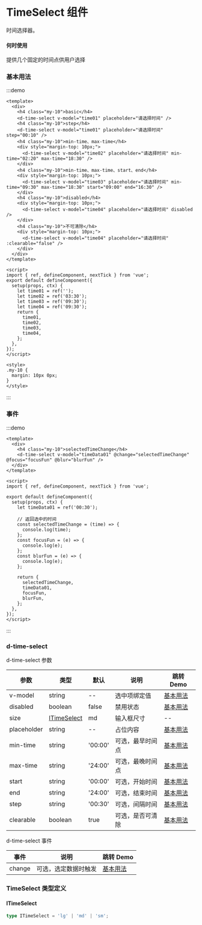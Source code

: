 # TimeSelect 组件

时间选择器。

#### 何时使用

提供几个固定的时间点供用户选择

### 基本用法

:::demo

```vue
<template>
  <div>
    <h4 class="my-10">basic</h4>
    <d-time-select v-model="time01" placeholder="请选择时间" />
    <h4 class="my-10">step</h4>
    <d-time-select v-model="time01" placeholder="请选择时间" step="00:10" />
    <h4 class="my-10">min-time、max-time</h4>
    <div style="margin-top: 10px;">
      <d-time-select v-model="time02" placeholder="请选择时间" min-time="02:20" max-time="18:30" />
    </div>
    <h4 class="my-10">min-time、max-time、start、end</h4>
    <div style="margin-top: 10px;">
      <d-time-select v-model="time03" placeholder="请选择时间" min-time="09:30" max-time="18:30" start="09:00" end="16:30" />
    </div>
    <h4 class="my-10">disabled</h4>
    <div style="margin-top: 10px;">
      <d-time-select v-model="time04" placeholder="请选择时间" disabled />
    </div>
    <h4 class="my-10">不可清除</h4>
    <div style="margin-top: 10px;">
      <d-time-select v-model="time04" placeholder="请选择时间" :clearable="false" />
    </div>
  </div>
</template>

<script>
import { ref, defineComponent, nextTick } from 'vue';
export default defineComponent({
  setup(props, ctx) {
    let time01 = ref('');
    let time02 = ref('03:30');
    let time03 = ref('09:30');
    let time04 = ref('09:30');
    return {
      time01,
      time02,
      time03,
      time04,
    };
  },
});
</script>

<style>
.my-10 {
  margin: 10px 0px;
}
</style>
```

:::

### 事件

:::demo

```vue
<template>
  <div>
    <h4 class="my-10">selectedTimeChange</h4>
    <d-time-select v-model="timeData01" @change="selectedTimeChange" @focus="focusFun" @blur="blurFun" />
  </div>
</template>

<script>
import { ref, defineComponent, nextTick } from 'vue';

export default defineComponent({
  setup(props, ctx) {
    let timeData01 = ref('00:30');

    // 返回选中的时间
    const selectedTimeChange = (time) => {
      console.log(time);
    };
    const focusFun = (e) => {
      console.log(e);
    };
    const blurFun = (e) => {
      console.log(e);
    };

    return {
      selectedTimeChange,
      timeData01,
      focusFun,
      blurFun,
    };
  },
});
</script>
```

:::

### d-time-select

d-time-select 参数

| 参数        | 类型                        | 默认    | 说明             | 跳转 Demo             |
| ----------- | --------------------------- | ------- | ---------------- | --------------------- |
| v-model     | string                      | --      | 选中项绑定值     | [基本用法](#基本用法) |
| disabled    | boolean                     | false   | 禁用状态         | [基本用法](#基本用法) |
| size        | [ITimeSelect](#itimeselect) | md      | 输入框尺寸       | --                    |
| placeholder | string                      | --      | 占位内容         | [基本用法](#基本用法) |
| min-time    | string                      | '00:00' | 可选，最早时间点 | [基本用法](#基本用法) |
| max-time    | string                      | '24:00' | 可选，最晚时间点 | [基本用法](#基本用法) |
| start       | string                      | '00:00' | 可选，开始时间   | [基本用法](#基本用法) |
| end         | string                      | '24:00' | 可选，结束时间   | [基本用法](#基本用法) |
| step        | string                      | '00:30' | 可选，间隔时间   | [基本用法](#基本用法) |
| clearable   | boolean                     | true    | 可选，是否可清除 | [基本用法](#基本用法) |

d-time-select 事件

| 事件   | 说明                 | 跳转 Demo         |
| ------ | -------------------- | ----------------- |
| change | 可选，选定数据时触发 | [基本用法](#事件) |

### TimeSelect 类型定义

#### ITimeSelect

```ts
type ITimeSelect = 'lg' | 'md' | 'sm';
```
